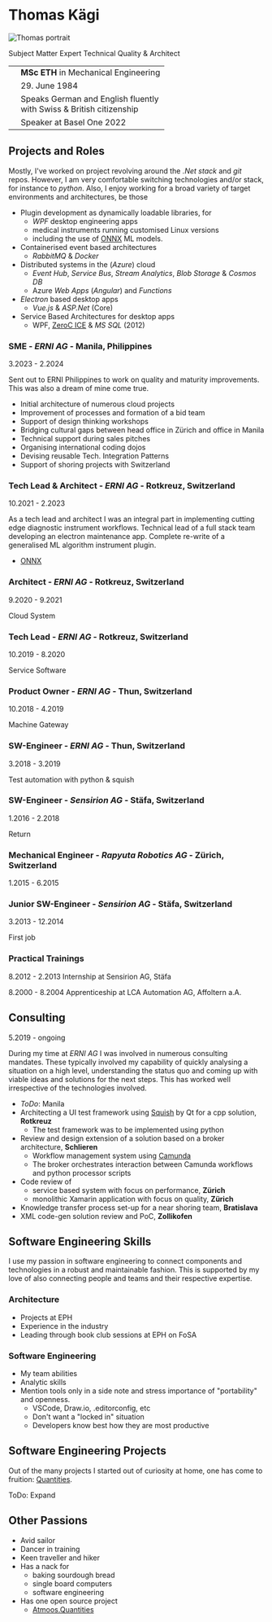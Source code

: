 # Thomas Kägi

![Thomas portrait](https://gravatar.com/avatar/300adb9a3389fe057b3b8c3a7081a99f?s=200)

Subject Matter Expert Technical Quality & Architect

| | |
|-|-|
| | **MSc ETH** in Mechanical Engineering |
| | 29\. June 1984 |
| | Speaks German and English fluently</br> with Swiss & British citizenship|
| | Speaker at Basel One 2022 |

## Projects and Roles

Mostly, I've worked on project revolving around the *.Net stack* and *git* repos. However, I am very comfortable switching technologies and/or stack, for instance to *python*. Also, I enjoy working for a broad variety of target environments and architectures, be those

- Plugin development as dynamically loadable libraries, for
  - *WPF* desktop engineering apps
  - medical instruments running customised Linux versions
  - including the use of [ONNX](https://onnx.ai/) ML models.
- Containerised event based architectures
  - *RabbitMQ* & *Docker*
- Distributed systems in the (*Azure*) cloud
  - *Event Hub*, *Service Bus*, *Stream Analytics*, *Blob Storage* & *Cosmos DB*
  - Azure *Web Apps* (*Angular*) and *Functions*
- *Electron* based desktop apps
  - *Vue.js* & *ASP.Net* (Core)
- Service Based Architectures for desktop apps
  - WPF, [ZeroC ICE](https://zeroc.com/ice) & *MS SQL* (2012)

### SME - *ERNI AG* - Manila, Philippines

3\.2023 - 2\.2024

Sent out to ERNI Philippines to work on quality and maturity improvements. This was also a dream of mine come true.

- Initial architecture of numerous cloud projects
- Improvement of processes and formation of a bid team
- Support of design thinking workshops
- Bridging cultural gaps between head office in Zürich and office in Manila
- Technical support during sales pitches
- Organising international coding dojos
- Devising reusable Tech. Integration Patterns
- Support of shoring projects with Switzerland

### Tech Lead & Architect - *ERNI AG* - Rotkreuz, Switzerland

10\.2021 - 2\.2023

As a tech lead and architect I was an integral part in implementing cutting edge diagnostic instrument workflows. Technical lead of a full stack team developing an electron maintenance app. Complete re-write of a generalised ML algorithm instrument plugin.

- [ONNX](https://onnx.ai/)

### Architect - *ERNI AG* - Rotkreuz, Switzerland

9\.2020 - 9\.2021

Cloud System

### Tech Lead - *ERNI AG* - Rotkreuz, Switzerland

10\.2019 - 8\.2020

Service Software

### Product Owner - *ERNI AG* - Thun, Switzerland

10\.2018 - 4\.2019

Machine Gateway

### SW-Engineer - *ERNI AG* - Thun, Switzerland

3\.2018 - 3\.2019

Test automation with python & squish

### SW-Engineer - *Sensirion AG* - Stäfa, Switzerland

1\.2016 - 2\.2018

Return

### Mechanical Engineer - *Rapyuta Robotics AG* - Zürich, Switzerland

1\.2015 - 6\.2015

### Junior SW-Engineer - *Sensirion AG* - Stäfa, Switzerland

3\.2013 - 12\.2014

First job

### Practical Trainings

8\.2012 - 2\.2013 Internship at Sensirion AG, Stäfa

8\.2000 - 8\.2004 Apprenticeship at LCA Automation AG, Affoltern a.A.

## Consulting

5\.2019 - ongoing

During my time at *ERNI AG* I was involved in numerous consulting mandates. These typically involved my capability of quickly analysing a situation on a high level, understanding the status quo and coming up with viable ideas and solutions for the next steps. This has worked well irrespective of the technologies involved.

- *ToDo*: Manila
- Architecting a UI test framework using [Squish](https://www.qt.io/product/quality-assurance/squish) by Qt for a cpp solution, **Rotkreuz**
  - The test framework was to be implemented using python
- Review and design extension of a solution based on a broker architecture, **Schlieren**
  - Workflow management system using [Camunda](https://camunda.com/)
  - The broker orchestrates interaction between Camunda workflows and python processor scripts
- Code review of
  - service based system with focus on performance, **Zürich**
  - monolithic Xamarin application with focus on quality, **Zürich**
- Knowledge transfer process set-up for a near shoring team, **Bratislava**
- XML code-gen solution review and PoC, **Zollikofen**

## Software Engineering Skills

I use my passion in software engineering to connect components and technologies in a robust and maintainable fashion. This is supported by my love of also connecting people and teams and their respective expertise.

### Architecture

- Projects at EPH
- Experience in the industry
- Leading through book club sessions at EPH on FoSA

### Software Engineering

- My team abilities
- Analytic skills
- Mention tools only in a side note and stress importance of "portability" and openness.
  - VSCode, Draw.io, .editorconfig, etc
  - Don't want a "locked in" situation
  - Developers know best how they are most productive

## Software Engineering Projects

Out of the many projects I started out of curiosity at home, one has come to fruition: [Quantities](https://github.com/atmoos/Quantities).

ToDo: Expand

## Other Passions

- Avid sailor
- Dancer in training
- Keen traveller and hiker
- Has a nack for
  - baking sourdough bread
  - single board computers
  - software engineering
- Has one open source project
  - [Atmoos.Quantities](https://github.com/atmoos/Quantities)

